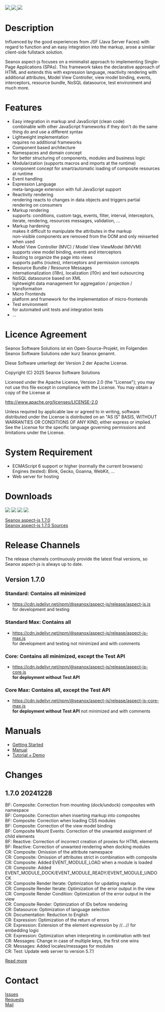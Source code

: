 <p>
  <a href="https://github.com/seanox/aspect-js/pulls">
    <img src="https://img.shields.io/badge/development-active-green?style=for-the-badge">
  </a>  
  <a href="https://github.com/seanox/aspect-js/issues">
    <img src="https://img.shields.io/badge/maintenance-active-green?style=for-the-badge">
  </a>
  <a href="http://seanox.de/contact">
    <img src="https://img.shields.io/badge/support-active-green?style=for-the-badge">
  </a>
</p>


# Description
Influenced by the good experiences from JSF (Java Server Faces) with regard to
function and an easy integration into the markup, arose a similar client-side
fullstack solution.

Seanox aspect-js focuses on a minimalist approach to implementing Single-Page
Applications (SPAs). This framework takes the declarative approach of HTML and
extends this with expression language, reactivity rendering with additional
attributes, Model View Controller, view model binding, events, interceptors,
resource bundle, NoSQL datasource, test environment and much more.


# Features
- Easy integration in markup and JavaScript (clean code)  
  combinable with other JavaScript frameworks if they don't do the same thing do
  and use a different syntax
- Lightweight implementation  
  requires no additional frameworks
- Component based architecture
- Namespaces and domain concept  
  for better structuring of components, modules and business logic
- Modularization (supports macros and imports at the runtime)  
  component concept for smart/automatic loading of composite resources at runtime
- Event handling
- Expression Language  
  meta-language extension with full JavaScript support
- Reactivity rendering  
  rendering reacts to changes in data objects and triggers partial rendering on
  consumers
- Markup rendering  
  supports: conditions, custom tags, events, filter, interval, interceptors,
  iterate, rendering, resources messages, validation, ...
- Markup hardening  
  makes it difficult to manipulate the attributes in the markup  
  non-visible components are removed from the DOM and only reinserted when used  
- Model View Controller (MVC) / Model View ViewModel (MVVM)  
  supports view model binding, events and interceptors 
- Routing to organize the page into views  
  supports paths (routes), interceptors and permission concepts
- Resource Bundle / Resource Messages  
  internationalization (i18n), localization (l10n) and text outsourcing 
- NoSQL datasource based on XML  
  lightweight data management for aggregation / projection / transformation
- Micro Frontends  
  platform and framework for the implementation of micro-frontends
- Test environment  
  for automated unit tests and integration tests
- ... 


# Licence Agreement
Seanox Software Solutions ist ein Open-Source-Projekt, im Folgenden
Seanox Software Solutions oder kurz Seanox genannt.

Diese Software unterliegt der Version 2 der Apache License.

Copyright (C) 2025 Seanox Software Solutions

Licensed under the Apache License, Version 2.0 (the "License"); you may not use
this file except in compliance with the License. You may obtain a copy of the
License at

http://www.apache.org/licenses/LICENSE-2.0

Unless required by applicable law or agreed to in writing, software distributed
under the License is distributed on an "AS IS" BASIS, WITHOUT WARRANTIES OR
CONDITIONS OF ANY KIND, either express or implied. See the License for the
specific language governing permissions and limitations under the License.


# System Requirement
- ECMAScript 6 support or higher (normally the current browsers)  
  Engines (tested): Blink, Gecko, Goanna, WebKit, ...  
- Web server for hosting


# Downloads
<p>
  <img src="https://img.shields.io/badge/Blink-tested-green?style=for-the-badge">
  <img src="https://img.shields.io/badge/Gecko-tested-green?style=for-the-badge">
  <img src="https://img.shields.io/badge/Goanna-tested-green?style=for-the-badge">
  <img src="https://img.shields.io/badge/WebKit-tested-green?style=for-the-badge">
</p>

[Seanox aspect-js 1.7.0](https://github.com/seanox/aspect-js/releases/download/1.7.0/aspect-js-1.7.0.zip)  
[Seanox aspect-js 1.7.0 Sources](https://github.com/seanox/aspect-js/archive/refs/tags/1.7.0.zip)


# Release Channels
The release channels continuously provide the latest final versions, so Seanox
aspect-js is always up to date.

## Version 1.7.0

### Standard: Contains all minimized
- https://cdn.jsdelivr.net/npm/@seanox/aspect-js/release/aspect-js.js  
  for development and testing

### Standard Max: Contains all
- https://cdn.jsdelivr.net/npm/@seanox/aspect-js/release/aspect-js-max.js  
  for development and testing not minimized and with comments

### Core: Contains all minimized, except the Test API
- https://cdn.jsdelivr.net/npm/@seanox/aspect-js/release/aspect-js-core.js  
  __for deployment without Test API__

### Core Max: Contains all, except the Test API
- https://cdn.jsdelivr.net/npm/@seanox/aspect-js/release/aspect-js-core-max.js  
  __for deployment without Test API__ not minimized and with comments


# Manuals
- [Getting Started](https://github.com/seanox/aspect-js/blob/master/manual/introduction.md#einf&uuml;hrung)
- [Manual](https://github.com/seanox/aspect-js/tree/master/manual/#readme)
- [Tutorial + Demo](https://github.com/seanox/aspect-js-tutorial#description)


# Changes
## 1.7.0 20241228  
BF: Composite: Correction from mounting (dock/undock) composites with namespace  
BF: Composite: Correction when inserting markup into composites  
BF: Composite: Correction when loading CSS modules  
BF: Composite: Correction of the view model binding  
BF: Composite Mount Events: Correction of the unwanted assignment of child elements  
BF: Reactive: Correction of incorrect creation of proxies for HTML elements  
BF: Reactive: Correction of unwanted rendering when docking modules  
CR: Composite: Omission of the attribute namespace  
CR: Composite: Omission of attributes strict in combination with composite  
CR: Composite: Added EVENT_MODULE_LOAD when a module is loaded  
CR: Composite: Added EVENT_MODULE_DOCK/EVENT_MODULE_READY/EVENT_MODULE_UNDOCK  
CR: Composite Render Iterate: Optimization for updating markup  
CR: Composite Render Iterate: Optimization of the error output in the view  
CR: Composite Render Condition: Optimization of the error output in the view  
CR: Composite Render: Optimization of IDs before rendering  
CR: Datasource: Optimization of language selection  
CR: Documentation: Reduction to English  
CR: Expression: Optimization of the return of errors  
CR: Expression: Extension of the element expression by //...// for embedding logic  
CR: Expression: Optimization when interpreting in combination with text  
CR: Messages: Change in case of multiple keys, the first one wins  
CR: Messages: Added locales/messages for modules  
CR: Test: Update web server to version 5.7.1  

[Read more](https://raw.githubusercontent.com/seanox/aspect-js/master/CHANGES)


# Contact
[Issues](https://github.com/seanox/aspect-js-tutorial/issues)  
[Requests](https://github.com/seanox/aspect-js-tutorial/pulls)  
[Mail](http://seanox.com/contact)
